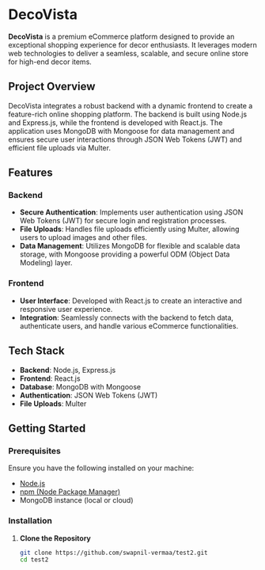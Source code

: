 # DecoVista

**DecoVista** is a premium eCommerce platform designed to provide an exceptional shopping experience for decor enthusiasts. It leverages modern web technologies to deliver a seamless, scalable, and secure online store for high-end decor items.

## Project Overview

DecoVista integrates a robust backend with a dynamic frontend to create a feature-rich online shopping platform. The backend is built using Node.js and Express.js, while the frontend is developed with React.js. The application uses MongoDB with Mongoose for data management and ensures secure user interactions through JSON Web Tokens (JWT) and efficient file uploads via Multer.

## Features

### Backend

- **Secure Authentication**: Implements user authentication using JSON Web Tokens (JWT) for secure login and registration processes.
- **File Uploads**: Handles file uploads efficiently using Multer, allowing users to upload images and other files.
- **Data Management**: Utilizes MongoDB for flexible and scalable data storage, with Mongoose providing a powerful ODM (Object Data Modeling) layer.

### Frontend

- **User Interface**: Developed with React.js to create an interactive and responsive user experience.
- **Integration**: Seamlessly connects with the backend to fetch data, authenticate users, and handle various eCommerce functionalities.

## Tech Stack

- **Backend**: Node.js, Express.js
- **Frontend**: React.js
- **Database**: MongoDB with Mongoose
- **Authentication**: JSON Web Tokens (JWT)
- **File Uploads**: Multer

## Getting Started

### Prerequisites

Ensure you have the following installed on your machine:

- [Node.js](https://nodejs.org/)
- [npm (Node Package Manager)](https://www.npmjs.com/)
- MongoDB instance (local or cloud)

### Installation

1. **Clone the Repository**

   ```bash
   git clone https://github.com/swapnil-vermaa/test2.git
   cd test2
